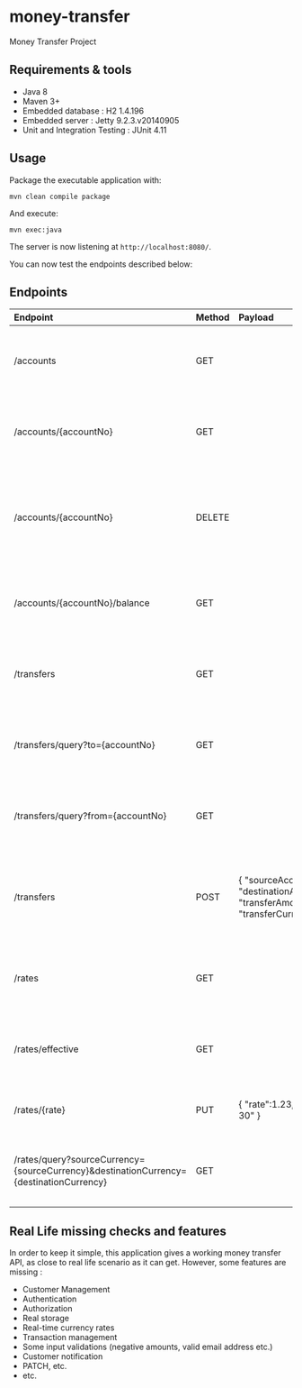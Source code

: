 # money-transfer
Money Transfer Project

## Requirements & tools


- Java 8
- Maven 3+
- Embedded database : H2 1.4.196
- Embedded server : Jetty 9.2.3.v20140905
- Unit and Integration Testing : JUnit 4.11


## Usage

Package the executable application with:

    mvn clean compile package

And execute:

    mvn exec:java

The server is now listening at `http://localhost:8080/`.

You can now test the endpoints described below:

## Endpoints

| Endpoint                    | Method   | Payload          | Call example                              | Return                                      |
|:----------------------------|:---------|:-----------------|:------------------------------------------|:--------------------------------------------|
| /accounts                   |GET       |                  |   http://localhost:8080/accounts          | `200 OK`, `404 NOT FOUND` , `500 INTERNAL SERVER ERROR`             |
| /accounts/{accountNo}       | GET      |                  |    http://localhost:8080/accounts/1234    | `200 OK`, `404 NOT FOUND` , `500 INTERNAL SERVER ERROR`             |
| /accounts/{accountNo}       | DELETE      |                  |    http://localhost:8080/accounts/1234    | `204 NO CONTENT`, `400 BAD REQUEST`, `404 NOT FOUND` , `500 INTERNAL SERVER ERROR`            |
| /accounts/{accountNo}/balance       | GET      |                  |    http://localhost:8080/accounts/1234/balance    | `200 OK`, `404 NOT FOUND` , `500 INTERNAL SERVER ERROR`            |
| /transfers                  | GET      |                  |   http://localhost:8080/transfers         | `200 OK`, `404 NOT FOUND` , `500 INTERNAL SERVER ERROR`             |
| /transfers/query?to={accountNo}   | GET      |                  |http://localhost:8080/transfers/query?to=1234    | `200 OK`, `404 NOT FOUND` , `500 INTERNAL SERVER ERROR`           |
| /transfers/query?from={accountNo} | GET      |                  |http://localhost:8080/transfers/query?from=1234  | `200 OK`, `404 NOT FOUND` , `500 INTERNAL SERVER ERROR`           |
| /transfers                  | POST     | { "sourceAccountNo":89012345678, "destinationAccountNo":12345678901, "transferAmount":100, "transferCurrencyCode":"EUR" } | http://localhost:8080/transfers  | `200 OK` , `404 NOT FOUND`, `400 BAD REQUEST` , `500 INTERNAL SERVER ERROR`|
| /rates                  | GET      |                  |   http://localhost:8080/rates         | `200 OK`, `404 NOT FOUND` , `500 INTERNAL SERVER ERROR`             |
| /rates/effective                  | GET      |                  |   http://localhost:8080/rates/effective         | `200 OK`, `404 NOT FOUND`  , `500 INTERNAL SERVER ERROR`            |
| /rates/{rate}                  | PUT      |    { "rate":1.23, "effectiveDt":"2018-05-30" }              |   http://localhost:8080/rates/1234         | `200 OK`, `500 INTERNAL SERVER ERROR`              |
| /rates/query?sourceCurrency={sourceCurrency}&destinationCurrency={destinationCurrency}| GET      |    |   http://localhost:8080/rates/query?sourceCurrency=EUR&destinationCurrency=SGD        | `200 OK`, `404 NOT FOUND`  , `500 INTERNAL SERVER ERROR`            |


## Real Life missing checks and features

In order to keep it simple, this application gives a working money transfer API, as close to real life scenario as it can get.
However, some features are missing : 

- Customer Management
- Authentication
- Authorization
- Real storage
- Real-time currency rates
- Transaction management
- Some input validations (negative amounts, valid email address etc.)
- Customer notification
- PATCH, etc.
- etc.


